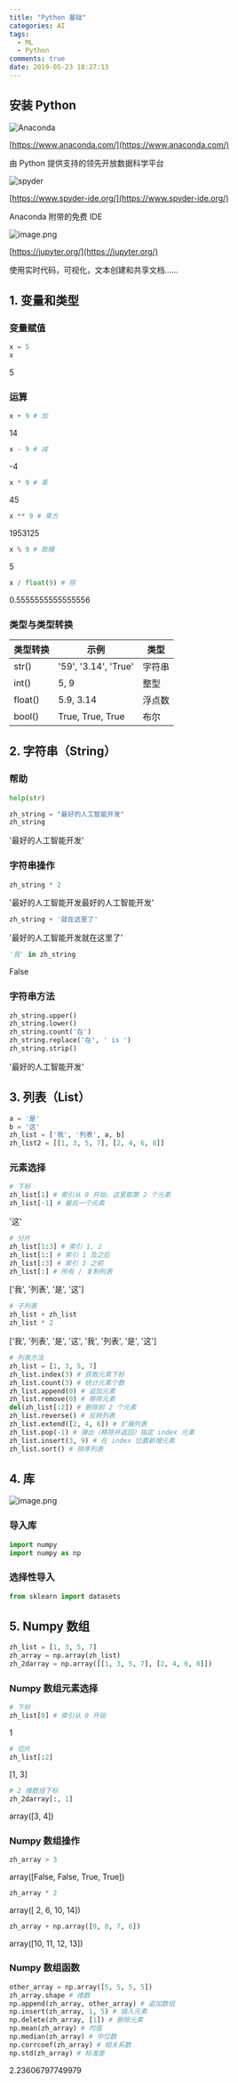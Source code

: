 ```yaml
---
title: "Python 基础"
categories: AI
tags:
  - ML
  - Python
comments: true
date: 2019-05-23 18:27:13
---
```


## 安装 Python

![Anaconda](https://docs.anaconda.com/_images/navigator-home-1-6.png)

[https://www.anaconda.com/](https://www.anaconda.com/)

由 Python 提供支持的领先开放数据科学平台

![spyder](https://docs.spyder-ide.org/_images/mainwindow_default_1610.png)

[https://www.spyder-ide.org/](https://www.spyder-ide.org/)

Anaconda 附带的免费 IDE

![image.png](https://jupyter.org/assets/jupyterpreview.png)

[https://jupyter.org/](https://jupyter.org/)

使用实时代码，可视化，文本创建和共享文档……

<!--more-->

## 1. 变量和类型

### 变量赋值

```python
x = 5
x
```

5

### 运算

```python
x + 9 # 加
```

14

```python
x - 9 # 减
```

-4

```python
x * 9 # 乘
```

45

```python
x ** 9 # 乘方
```

1953125

```python
x % 9 # 取模
```

5

```python
x / float(9) # 除
```

0.5555555555555556

### 类型与类型转换

| 类型转换 | 示例 | 类型 |
| - | - | - |
| str() | '59', '3.14', 'True' |  字符串 |
| int() | 5, 9 | 整型 |
| float() | 5.9, 3.14 | 浮点数 |
| bool() | True, True, True | 布尔 |

## 2. 字符串（String）

### 帮助

```python
help(str)
```

```python
zh_string = "最好的人工智能开发"
zh_string
```

'最好的人工智能开发'

### 字符串操作

```python
zh_string * 2
```

'最好的人工智能开发最好的人工智能开发'

```python
zh_string + '就在这里了'
```

'最好的人工智能开发就在这里了'

```python
'我' in zh_string
```

False

### 字符串方法

```python
zh_string.upper()
zh_string.lower()
zh_string.count('在')
zh_string.replace('在', ' is ')
zh_string.strip()
```

'最好的人工智能开发'

## 3. 列表（List）

```python
a = '是'
b = '这'
zh_list = ['我', '列表', a, b]
zh_list2 = [[1, 3, 5, 7], [2, 4, 6, 8]]
```

### 元素选择

```python
# 下标
zh_list[1] # 索引从 0 开始，这里取第 2 个元素
zh_list[-1] # 最后一个元素
```

'这'

```python
# 分片
zh_list[1:3] # 索引 1, 2
zh_list[1:] # 索引 1 及之后
zh_list[:3] # 索引 3 之前
zh_list[:] # 所有 / 复制列表
```

['我', '列表', '是', '这']

```python
# 子列表
zh_list + zh_list
zh_list * 2
```

['我', '列表', '是', '这', '我', '列表', '是', '这']

```python
# 列表方法
zh_list = [1, 3, 5, 7]
zh_list.index(3) # 获取元素下标
zh_list.count(3) # 统计元素个数
zh_list.append(0) # 追加元素
zh_list.remove(0) # 移除元素
del(zh_list[:2]) # 删除前 2 个元素
zh_list.reverse() # 反转列表
zh_list.extend([2, 4, 6]) # 扩展列表
zh_list.pop(-1) # 弹出（移除并返回）指定 index 元素
zh_list.insert(3, 9) # 在 index 位置新增元素
zh_list.sort() # 排序列表
```

## 4. 库

![image.png](https://www.anaconda.com/wp-content/uploads/2018/11/distro-01-1.png)

### 导入库

```python
import numpy
import numpy as np
```

### 选择性导入

```python
from sklearn import datasets
```

## 5. Numpy 数组

```python
zh_list = [1, 3, 5, 7]
zh_array = np.array(zh_list)
zh_2darray = np.array([[1, 3, 5, 7], [2, 4, 6, 8]])
```

### Numpy 数组元素选择

```python
# 下标
zh_list[0] # 索引从 0 开始
```

1

```python
# 切片
zh_list[:2]
```

[1, 3]

```python
# 2 维数组下标
zh_2darray[:, 1]
```

array([3, 4])

### Numpy 数组操作

```python
zh_array > 3
```

array([False, False,  True,  True])

```python
zh_array * 2
```

array([ 2,  6, 10, 14])

```python
zh_array + np.array([9, 8, 7, 6])
```

array([10, 11, 12, 13])

### Numpy 数组函数

```python
other_array = np.array([5, 5, 5, 5])
zh_array.shape # 维数
np.append(zh_array, other_array) # 追加数组
np.insert(zh_array, 1, 5) # 插入元素
np.delete(zh_array, [1]) # 删除元素
np.mean(zh_array) # 均值
np.median(zh_array) # 中位数
np.corrcoef(zh_array) # 相关系数
np.std(zh_array) # 标准差
```

2.23606797749979
